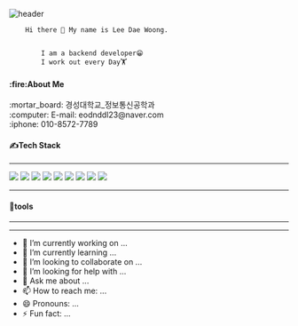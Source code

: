          
 ![header](https://capsule-render.vercel.app/api?type=Slice&color=auto&height=300&section=header&text=Dae%20Woong%20Lee&fontSize=90)
        
        Hi there 👋 My name is Lee Dae Woong.  
        
                    
            I am a backend developer😁
            I work out every Day🏋 
            



<h4>:fire:About Me</h4>
         :mortar_board: 경성대학교_정보통신공학과 <br>       
         :computer: E-mail: eodnddl23@naver.com <br>   
         :iphone: 010-8572-7789

<h4>✍Tech Stack</h4>
<hr>
<div>
<img src="https://img.shields.io/badge/JAVA-007396?style=for-the-badge&logo=java&logoColor=white">
<img src="https://img.shields.io/badge/Spring-6DB33F?style=for-the-badge&logo=Spring&logoColor=white">
<img src="https://img.shields.io/badge/oracle-F80000?style=for-the-badge&logo=oracle&logoColor=white">
<img src="https://img.shields.io/badge/mysql-4479A1?style=for-the-badge&logo=mysql&logoColor=white">
<img src="https://img.shields.io/badge/javascript-F7DF1E?style=for-the-badge&logo=javascript&logoColor=black">
<img src="https://img.shields.io/badge/jquery-0769AD?style=for-the-badge&logo=jquery&logoColor=white">
<img src="https://img.shields.io/badge/html5-E34F26?style=for-the-badge&logo=html5&logoColor=white">
<img src="https://img.shields.io/badge/github-181717?style=for-the-badge&logo=github&logoColor=white">
<img src="https://img.shields.io/badge/apache tomcat-F8DC75?style=for-the-badge&logo=apachetomcat&logoColor=white">
</div>
<hr>        
<h4>📌tools</h4>
<hr>
<hr>


- 🔭 I’m currently working on ...
- 🌱 I’m currently learning ...
- 👯 I’m looking to collaborate on ...
- 🤔 I’m looking for help with ...
- 💬 Ask me about ...
- 📫 How to reach me: ...
- 😄 Pronouns: ...
- ⚡ Fun fact: ...


